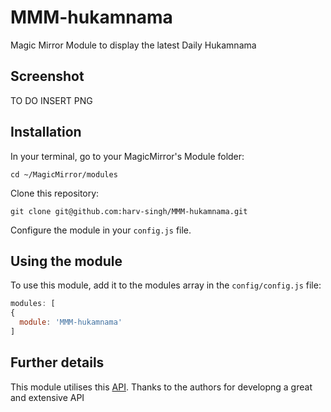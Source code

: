# MMM-hukamnama
Magic Mirror Module to display the latest Daily Hukamnama 


## Screenshot
TO DO INSERT PNG


## Installation

In your terminal, go to your MagicMirror's Module folder:
````
cd ~/MagicMirror/modules
````

Clone this repository:
````
git clone git@github.com:harv-singh/MMM-hukamnama.git
````

Configure the module in your `config.js` file.

## Using the module

To use this module, add it to the modules array in the `config/config.js` file:
````javascript
modules: [
{
  module: 'MMM-hukamnama'	
]
````

## Further details

This module utilises this [API](https://github.com/GurbaniNow/api). Thanks to the authors for developng a great and extensive API 
